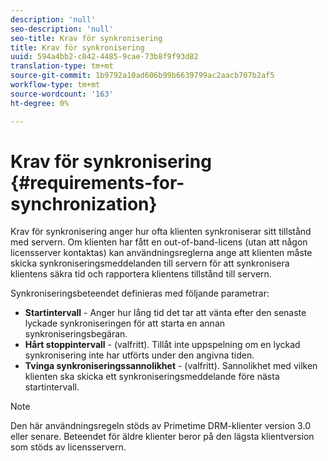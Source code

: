```yaml
---
description: 'null'
seo-description: 'null'
seo-title: Krav för synkronisering
title: Krav för synkronisering
uuid: 594a4bb2-c042-4485-9cae-73b8f9f93d82
translation-type: tm+mt
source-git-commit: 1b9792a10ad606b99b6639799ac2aacb707b2af5
workflow-type: tm+mt
source-wordcount: '163'
ht-degree: 0%

---
```



# Krav för synkronisering {#requirements-for-synchronization}

Krav för synkronisering anger hur ofta klienten synkroniserar sitt tillstånd med servern. Om klienten har fått en out-of-band-licens (utan att någon licensserver kontaktas) kan användningsreglerna ange att klienten måste skicka synkroniseringsmeddelanden till servern för att synkronisera klientens säkra tid och rapportera klientens tillstånd till servern.

Synkroniseringsbeteendet definieras med följande parametrar:

* **Startintervall**  - Anger hur lång tid det tar att vänta efter den senaste lyckade synkroniseringen för att starta en annan synkroniseringsbegäran.
* **Hårt stoppintervall**  - (valfritt). Tillåt inte uppspelning om en lyckad synkronisering inte har utförts under den angivna tiden.
* **Tvinga synkroniseringssannolikhet**  - (valfritt). Sannolikhet med vilken klienten ska skicka ett synkroniseringsmeddelande före nästa startintervall.

>[!NOTE]
>
>Den här användningsregeln stöds av Primetime DRM-klienter version 3.0 eller senare. Beteendet för äldre klienter beror på den lägsta klientversion som stöds av licensservern.

